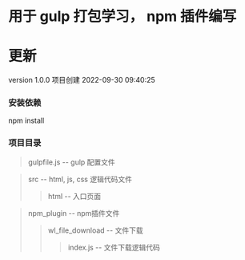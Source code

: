 # 用于 gulp 打包学习， npm 插件编写

# 更新
version 1.0.0
项目创建               2022-09-30 09:40:25

### 安装依赖  
npm install

### 项目目录
>gulpfile.js    --        gulp 配置文件

>src    --        html, js, css 逻辑代码文件
>> html    --        入口页面

>npm_plugin    --        npm插件文件
>> wl_file_download    --        文件下载
>>> index.js    --        文件下载逻辑代码 
